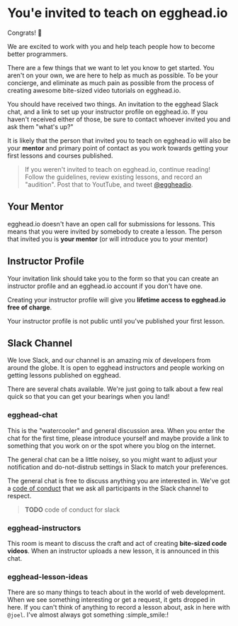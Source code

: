 # You'e invited to teach on egghead.io

Congrats! :tada:

We are excited to work with you and help teach people how to become better programmers.

There are a few things that we want to let you know to get started. You aren't on your own, we are here to help as much as possible. To be your concierge, and eliminate as much pain as possible from the process of creating awesome bite-sized video tutorials on egghead.io.

You should have received two things. An invitation to the egghead Slack chat, and a link to set up your instructor profile on egghead.io. If you haven't received either of those, be sure to contact whoever invited you and ask them "what's up?"

It is likely that the person that invited you to teach on egghead.io will also be your **mentor** and primary point of contact as you work towards getting your first lessons and courses published.

> If you weren't invited to teach on egghead.io, continue reading! Follow the guidelines, review existing lessons, and record an "audition". Post that to YoutTube, and tweet [@eggheadio](https://twitter.com/eggheadio). 

## Your Mentor

egghead.io doesn't have an open call for submissions for lessons. This means that you were invited by somebody to create a lesson. The person that invited you is **your mentor** (or will introduce you to your mentor)

## Instructor Profile

Your invitation link should take you to the form so that you can create an instructor profile and an egghead.io account if you don't have one. 

Creating your instructor profile will give you **lifetime access to egghead.io free of charge**.

Your instructor profile is not public until you've published your first lesson. 

## Slack Channel

We love Slack, and our channel is an amazing mix of developers from around the globe. It is open to egghead instructors and people working on getting lessons published on egghead.

There are several chats available. We're just going to talk about a few real quick so that you can get your bearings when you land!

### egghead-chat

This is the "watercooler" and general discussion area. When you enter the chat for the first time, please introduce yourself and maybe provide a link to something that you work on or the spot where you blog on the internet.

The general chat can be a little noisey, so you might want to adjust your notification and do-not-distrub settings in Slack to match your preferences. 

The general chat is free to discuss anything you are interested in. We've got a [code of conduct]() that we ask all participants in the Slack channel to respect.

> **TODO** code of conduct for slack

### egghead-instructors

This room is meant to discuss the craft and act of creating **bite-sized code videos**. When an instructor uploads a new lesson, it is announced in this chat.

### egghead-lesson-ideas

There are so many things to teach about in the world of web development. When we see something interesting or get a request, it gets dropped in here. If you can't think of anything to record a lesson about, ask in here with `@joel`. I've almost always got something :simple_smile:!

